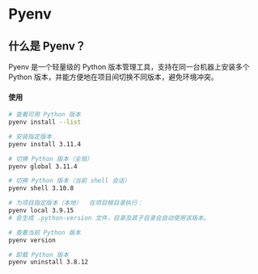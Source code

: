 # Pyenv

## 什么是 Pyenv？

Pyenv 是一个轻量级的 Python 版本管理工具，支持在同一台机器上安装多个 Python 版本，并能方便地在项目间切换不同版本，避免环境冲突。

#### 使用

```bash
# 查看可用 Python 版本
pyenv install --list

# 安装指定版本
pyenv install 3.11.4

# 切换 Python 版本（全局）
pyenv global 3.11.4

# 切换 Python 版本（当前 shell 会话）
pyenv shell 3.10.8

# 为项目指定版本（本地）  在项目根目录执行：
pyenv local 3.9.15
# 会生成 .python-version 文件，目录及其子目录会自动使用该版本。

# 查看当前 Python 版本
pyenv version

# 卸载 Python 版本
pyenv uninstall 3.8.12

```
